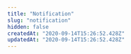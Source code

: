 ```yaml
---
title: "Notification"
slug: "notification"
hidden: false
createdAt: "2020-09-14T15:26:52.428Z"
updatedAt: "2020-09-14T15:26:52.428Z"
---
```

